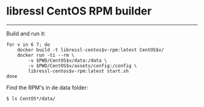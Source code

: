 # libressl CentOS RPM builder
---
Build and run it:
```
for v in 6 7; do 
    docker build -t libressl-centos$v-rpm:latest CentOS$v/
    docker run -ti --rm \
        -v $PWD/CentOS$v/data:/data \
        -v $PWD/CentOS$v/assets/config:/config \
        libressl-centos$v-rpm:latest start.sh
done
```

Find the RPM's in de data folder:
```
$ ls CentOS*/data/ 
```
